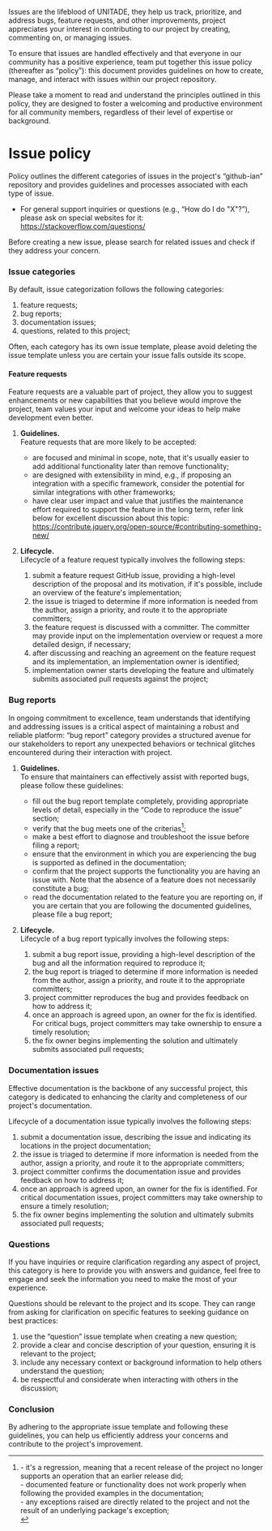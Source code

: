 Issues are the lifeblood of UNITADE, they help us track, prioritize, and address bugs, feature requests, and other improvements, project appreciates your interest in contributing to our project by creating, commenting on, or managing issues.

To ensure that issues are handled effectively and that everyone in our community has a positive experience, team put together this issue policy (thereafter as “policy”): this document provides guidelines on how to create, manage, and interact with issues within our project repository.

Please take a moment to read and understand the principles outlined in this policy, they are designed to foster a welcoming and productive environment for all community members, regardless of their level of expertise or background.

Issue policy
============

Policy outlines the different categories of issues in the project's “github-ian” repository and provides guidelines and processes associated with each type of issue.

- For general support inquiries or questions (e.g., “How do I do "X"?”), please ask on special websites for it:
  https://stackoverflow.com/questions/

Before creating a new issue, please search for related issues and check if they address your concern.

### Issue categories

By default, issue categorization follows the following categories:

1. feature requests;
2. bug reports;
3. documentation issues;
4. questions, related to this project;

Often, each category has its own issue template, please avoid deleting the issue template unless you are certain your issue falls outside its scope.

#### Feature requests

Feature requests are a valuable part of project, they allow you to suggest enhancements or new capabilities that you believe would improve the project, team values your input and welcome your ideas to help make development even better.

1. **Guidelines.**\
   Feature requests that are more likely to be accepted:
   - are focused and minimal in scope, note, that it's usually easier to add additional functionality later than remove functionality;
   - are designed with extensibility in mind, e.g., if proposing an integration with a specific framework, consider the potential for similar integrations with other frameworks;
   - have clear user impact and value that justifies the maintenance effort required to support the feature in the long term, refer link below for excellent discussion about this topic:\
     https://contribute.jquery.org/open-source/#contributing-something-new/

2. **Lifecycle.**\
   Lifecycle of a feature request typically involves the following steps:
   1. submit a feature request GitHub issue, providing a high-level description of the proposal and its motivation, if it's possible, include an overview of the feature's implementation;
   2. the issue is triaged to determine if more information is needed from the author, assign a priority, and route it to the appropriate committers;
   3. the feature request is discussed with a committer. The committer may provide input on the implementation overview or request a more detailed design, if necessary;
   4. after discussing and reaching an agreement on the feature request and its implementation, an implementation owner is identified;
   5. implementation owner starts developing the feature and ultimately submits associated pull requests against the project;

### Bug reports

In ongoing commitment to excellence, team understands that identifying and addressing issues is a critical aspect of maintaining a robust and reliable platform: “bug report” category provides a structured avenue for our stakeholders to report any unexpected behaviors or technical glitches encountered during their interaction with project.

1. **Guidelines.**\
   To ensure that maintainers can effectively assist with reported bugs, please follow these guidelines:
   - fill out the bug report template completely, providing appropriate levels of detail, especially in the “Code to reproduce the issue” section;
   - verify that the bug meets one of the criterias[^1];
   - make a best effort to diagnose and troubleshoot the issue before filing a report;
   - ensure that the environment in which you are experiencing the bug is supported as defined in the documentation;
   - confirm that the project supports the functionality you are having an issue with. Note that the absence of a feature does not necessarily constitute a bug;
   - read the documentation related to the feature you are reporting on, if you are certain that you are following the documented guidelines, please file a bug report;

2. **Lifecycle.**\
   Lifecycle of a bug report typically involves the following steps:
   1. submit a bug report issue, providing a high-level description of the bug and all the information required to reproduce it;
   2. the bug report is triaged to determine if more information is needed from the author, assign a priority, and route it to the appropriate committers;
   3. project committer reproduces the bug and provides feedback on how to address it;
   4. once an approach is agreed upon, an owner for the fix is identified. For critical bugs, project committers may take ownership to ensure a timely resolution;
   5. the fix owner begins implementing the solution and ultimately submits associated pull requests;

### Documentation issues

Effective documentation is the backbone of any successful project, this category is dedicated to enhancing the clarity and completeness of our project's documentation.

Lifecycle of a documentation issue typically involves the following steps:

1. submit a documentation issue, describing the issue and indicating its locations in the project documentation;
2. the issue is triaged to determine if more information is needed from the author, assign a priority, and route it to the appropriate committers;
3. project committer confirms the documentation issue and provides feedback on how to address it;
4. once an approach is agreed upon, an owner for the fix is identified. For critical documentation issues, project committers may take ownership to ensure a timely resolution;
5. the fix owner begins implementing the solution and ultimately submits associated pull requests;

### Questions

If you have inquiries or require clarification regarding any aspect of project, this category is here to provide you with answers and guidance, feel free to engage and seek the information you need to make the most of your experience.

Questions should be relevant to the project and its scope. They can range from asking for clarification on specific features to seeking guidance on best practices:

1. use the “question” issue template when creating a new question;
2. provide a clear and concise description of your question, ensuring it is relevant to the project;
3. include any necessary context or background information to help others understand the question;
4. be respectful and considerate when interacting with others in the discussion;

### Conclusion

By adhering to the appropriate issue template and following these guidelines, you can help us efficiently address your concerns and contribute to the project's improvement.

[^1]: \- it's a regression, meaning that a recent release of the project no longer supports an operation that an earlier release did;<br/> - documented feature or functionality does not work properly when following the provided examples in the documentation;<br/> - any exceptions raised are directly related to the project and not the result of an underlying package's exception;<br/>